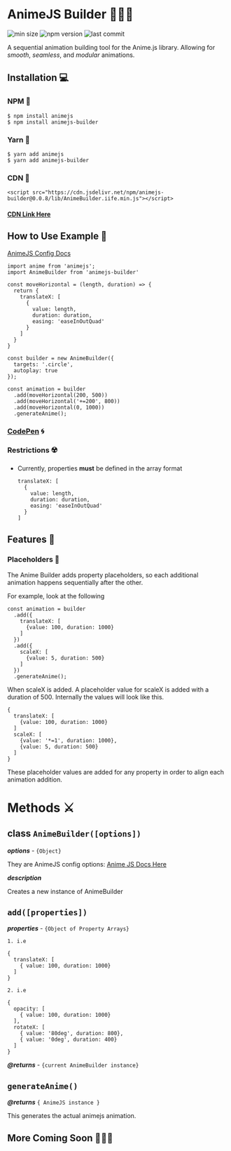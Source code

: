 # AnimeJS Builder 🎊🎊🎊
![min size](https://img.shields.io/bundlephobia/min/animejs-builder.svg?style=flat)
![npm version](https://img.shields.io/npm/v/animejs-builder.svg?colorB=violet&style=flat)
![last commit](https://img.shields.io/github/last-commit/lance13c/animejs-builder.svg?style=flat)

A sequential animation building tool for the Anime.js library.
Allowing for _smooth_, _seamless_, and _modular_ animations.

## Installation 💻

### NPM 💠

    $ npm install animejs
    $ npm install animejs-builder

### Yarn 💠
    
    $ yarn add animejs
    $ yarn add animejs-builder

### CDN 💠

    <script src="https://cdn.jsdelivr.net/npm/animejs-builder@0.0.8/lib/AnimeBuilder.iife.min.js"></script>

#### [CDN Link Here]("https://www.jsdelivr.com/package/npm/animejs-builder")

## How to Use Example 🍉

[AnimeJS Config Docs](https://animejs.com/documentation/#cssSelector)

    import anime from 'animejs';
    import AnimeBuilder from 'animejs-builder'

    const moveHorizontal = (length, duration) => {
      return {
        translateX: [
          {
            value: length, 
            duration: duration, 
            easing: 'easeInOutQuad'
          }
        ]
      }
    }

    const builder = new AnimeBuilder({
      targets: '.circle',
      autoplay: true
    });

    const animation = builder
      .add(moveHorizontal(200, 500))
      .add(moveHorizontal('+=200', 800))
      .add(moveHorizontal(0, 1000))
      .generateAnime();


### [CodePen]("https://codepen.io/lance13c/pen/NoyYOd") 🌀

### Restrictions ☢️

* Currently, properties **must** be defined in the array format

      translateX: [
        {
          value: length, 
          duration: duration, 
          easing: 'easeInOutQuad'
        }
      ]

## Features 🎁

### Placeholders 🗻

The Anime Builder adds property placeholders, so each additional animation happens sequentially after the other.

For example, look at the following

    const animation = builder
      .add({
        translateX: [
          {value: 100, duration: 1000}
        ]
      })
      .add({
        scaleX: [
          {value: 5, duration: 500}
        ]
      })
      .generateAnime();



When scaleX is added. A placeholder value for scaleX is added with a duration of 500. Internally the values will look like this.

    {
      translateX: [
        {value: 100, duration: 1000}
      ]
      scaleX: [
        {value: '*=1', duration: 1000},
        {value: 5, duration: 500}
      ]
    }

These placeholder values are added for any property in order to align each animation addition.


# Methods ⚔️

## class `AnimeBuilder([options])`

_**options**_ - `{Object}`

They are AnimeJS config options: [Anime JS Docs Here](https://animejs.com/documentation/#cssProperties)

_**description**_

Creates a new instance of AnimeBuilder

## `add([properties])`

_**properties**_ - `{Object of Property Arrays}`

`1. i.e`

    {
      translateX: [
        { value: 100, duration: 1000}
      ]
    }

`2. i.e`

    {
      opacity: [
        { value: 100, duration: 1000}
      ],
      rotateX: [
        { value: '80deg', duration: 800},
        { value: '0deg', duration: 400}
      ]
    }

_**@returns**_ - `{current AnimeBuilder instance}`


## `generateAnime()`

_**@returns**_ `{ AnimeJS instance }`

This generates the actual animejs animation.

## More Coming Soon 🎉🎉🎉